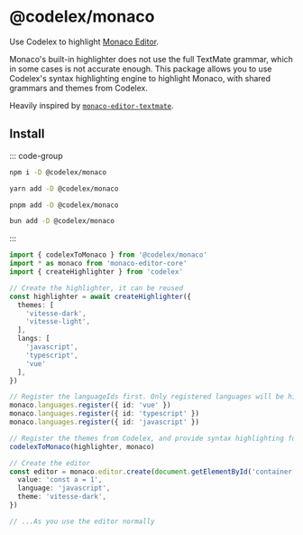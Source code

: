 # @codelex/monaco

<Badges name="@codelex/monaco" />

Use Codelex to highlight [Monaco Editor](https://microsoft.github.io/monaco-editor/).

Monaco's built-in highlighter does not use the full TextMate grammar, which in some cases is not accurate enough. This package allows you to use Codelex's syntax highlighting engine to highlight Monaco, with shared grammars and themes from Codelex.

Heavily inspired by [`monaco-editor-textmate`](https://github.com/zikaari/monaco-editor-textmate).

## Install

::: code-group

```sh [npm]
npm i -D @codelex/monaco
```

```sh [yarn]
yarn add -D @codelex/monaco
```

```sh [pnpm]
pnpm add -D @codelex/monaco
```

```sh [bun]
bun add -D @codelex/monaco
```

:::

```ts
import { codelexToMonaco } from '@codelex/monaco'
import * as monaco from 'monaco-editor-core'
import { createHighlighter } from 'codelex'

// Create the highlighter, it can be reused
const highlighter = await createHighlighter({
  themes: [
    'vitesse-dark',
    'vitesse-light',
  ],
  langs: [
    'javascript',
    'typescript',
    'vue'
  ],
})

// Register the languageIds first. Only registered languages will be highlighted.
monaco.languages.register({ id: 'vue' })
monaco.languages.register({ id: 'typescript' })
monaco.languages.register({ id: 'javascript' })

// Register the themes from Codelex, and provide syntax highlighting for Monaco. // [!code highlight:2]
codelexToMonaco(highlighter, monaco)

// Create the editor
const editor = monaco.editor.create(document.getElementById('container'), {
  value: 'const a = 1',
  language: 'javascript',
  theme: 'vitesse-dark',
})

// ...As you use the editor normally
```
